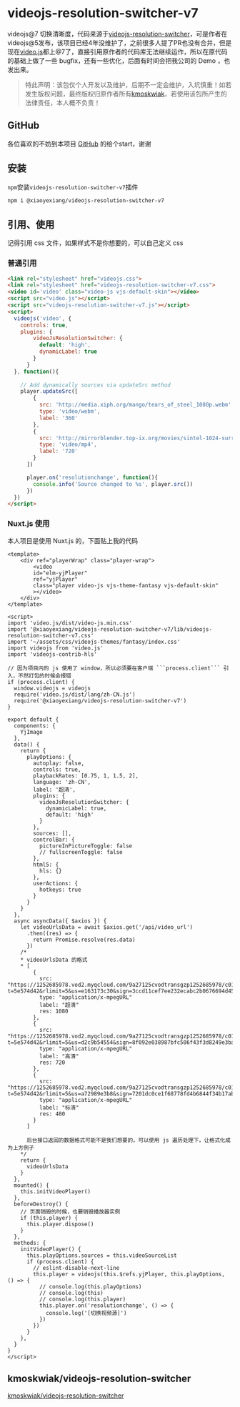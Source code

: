 # videojs-resolution-switcher-v7

 videojs@7 切换清晰度，代码来源于[videojs-resolution-switcher](https://github.com/kmoskwiak/videojs-resolution-switcher)，可是作者在videojs@5发布，该项目已经4年没维护了，之前很多人提了PR也没有合并，但是现在[video.js](https://github.com/videojs/video.js)都上@7了，直接引用原作者的代码库无法继续运作，所以在原代码的基础上做了一些 bugfix，还有一些优化，后面有时间会把我公司的 Demo ，也发出来。

> 特此声明：该包仅个人开发以及维护，后期不一定会维护，入坑慎重！如若发生版权问题，最终版权归原作者所有[kmoskwiak](https://github.com/kmoskwiak)，若使用该包所产生的法律责任，本人概不负责！

## GitHub

各位喜欢的不妨到本项目 [GitHub](https://github.com/xiaoyexiang/videojs-resolution-switcher-v7) 的给个start，谢谢

## 安装

```npm```安装```videojs-resolution-switcher-v7```插件

``` sh
npm i @xiaoyexiang/videojs-resolution-switcher-v7
```

## 引用、使用

记得引用 css 文件，如果样式不是你想要的，可以自己定义 css

### 普通引用

``` html
<link rel="stylesheet" href="videojs.css">
<link rel="stylesheet" href="videojs-resolution-switcher-v7.css">
<video id='video' class="video-js vjs-default-skin"></video>
<script src="video.js"></script>
<script src="videojs-resolution-switcher-v7.js"></script>
<script>
  videojs('video', {
    controls: true,
    plugins: {
        videoJsResolutionSwitcher: {
          default: 'high',
          dynamicLabel: true
        }
      }
  }, function(){
  
    // Add dynamically sources via updateSrc method
    player.updateSrc([
        {
          src: 'http://media.xiph.org/mango/tears_of_steel_1080p.webm',
          type: 'video/webm',
          label: '360'
        },
        {
          src: 'http://mirrorblender.top-ix.org/movies/sintel-1024-surround.mp4',
          type: 'video/mp4',
          label: '720'
        }
      ])

      player.on('resolutionchange', function(){
        console.info('Source changed to %s', player.src())
      })
  })
</script>
```

### Nuxt.js 使用

本人项目是使用 Nuxt.js 的，下面贴上我的代码

``` vue
<template>
    <div ref="playerWrap" class="player-wrap">
        <video
        id="elm-yjPlayer"
        ref="yjPlayer"
        class="player video-js vjs-theme-fantasy vjs-default-skin"
        ></video>
    </div>
</template>

<script>
import 'video.js/dist/video-js.min.css'
import '@xiaoyexiang/videojs-resolution-switcher-v7/lib/videojs-resolution-switcher-v7.css'
import '~/assets/css/videojs-themes/fantasy/index.css'
import videojs from 'video.js'
import 'videojs-contrib-hls'

// 因为项目内的 js 使用了 window，所以必须要在客户端 ```process.client``` 引入，不然打包的时候会报错
if (process.client) {
  window.videojs = videojs
  require('video.js/dist/lang/zh-CN.js')
  require('@xiaoyexiang/videojs-resolution-switcher-v7')
}

export default {
  components: {
    YjImage
  },
  data() {
    return {
      playOptions: {
        autoplay: false,
        controls: true,
        playbackRates: [0.75, 1, 1.5, 2],
        language: 'zh-CN',
        label: '超清',
        plugins: {
          videoJsResolutionSwitcher: {
            dynamicLabel: true,
            default: 'high'
          }
        },
        sources: [],
        controlBar: {
          pictureInPictureToggle: false
          // fullscreenToggle: false
        },
        html5: {
          hls: {}
        },
        userActions: {
          hotkeys: true
        }
      }
    }
  },
  async asyncData({ $axios }) {
    let videoUrlsData = await $axios.get('/api/video_url')
      .then((res) => {
        return Promise.resolve(res.data)
      })
    /*
    * videoUrlsData 的格式
    * [
        {
          src: "https://1252685978.vod2.myqcloud.com/9a27125cvodtransgzp1252685978/c0155b3f5285890788786290644/v.f240.m3u8?t=5e574d42&rlimit=5&us=e163173c30&sign=3ccd11cef7ee232ecabc2b0676694d45"
          type: "application/x-mpegURL"
          label: "超清"
          res: 1080
        },
        {
          src: "https://1252685978.vod2.myqcloud.com/9a27125cvodtransgzp1252685978/c0155b3f5285890788786290644/v.f230.m3u8?t=5e574d42&rlimit=5&us=d2c9b54554&sign=8f092e038987bfc506f43f3d8249e3ba"
          type: "application/x-mpegURL"
          label: "高清"
          res: 720
        },
        {
          src: "https://1252685978.vod2.myqcloud.com/9a27125cvodtransgzp1252685978/c0155b3f5285890788786290644/v.f220.m3u8?t=5e574d42&rlimit=5&us=a72989e3b8&sign=7201dc0ce1f68778fd4b6844f34b17ab"
          type: "application/x-mpegURL"
          label: "标清"
          res: 480
        }
      ]

      后台接口返回的数据格式可能不是我们想要的，可以使用 js 遍历处理下，让格式化成为上方例子
    */
    return {
      videoUrlsData
    }
  },
  mounted() {
    this.initVideoPlayer()
  },
  beforeDestroy() {
    // 页面销毁的时候，也要销毁播放器实例
    if (this.player) {
      this.player.dispose()
    }
  },
  methods: {
    initVideoPlayer() {
      this.playOptions.sources = this.videoSourceList
      if (process.client) {
        // eslint-disable-next-line
        this.player = videojs(this.$refs.yjPlayer, this.playOptions, () => {
          // console.log(this.playOptions)
          // console.log(this)
          // console.log(this.player)
          this.player.on('resolutionchange', () => {
            console.log('[切换视频源]')
          })
        })
      }
    },
  }
}
</script>

```

## kmoskwiak/videojs-resolution-switcher

[kmoskwiak/videojs-resolution-switcher](https://github.com/kmoskwiak/videojs-resolution-switcher)

